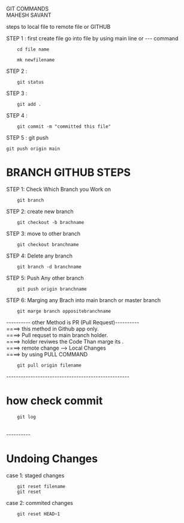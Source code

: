 GIT COMMANDS 
<BR>MAHESH SAVANT

<P>
steps to local file to remote file or GITHUB

STEP 1 : first create file go into file by using main line or --- command 


        cd file name

        mk newfilename

STEP 2 :

        git status

STEP 3 : 

        git add .

STEP 4 : 


        git commit -m "committed this file"

STEP 5 : 
    git push

    git push origin main
</P>



<h1> BRANCH GITHUB  STEPS</h1>

STEP 1: Check Which Branch you Work on 

        git branch

STEP 2: create new branch 

        git checkout -b brachname

STEP 3: move to other branch 

        git checkout branchname

STEP 4: Delete any branch 

        git branch -d branchname

STEP 5: Push Any other branch 

        git push origin branchname

STEP 6: Marging any Brach into main branch or master branch 

        git marge branch oppositebranchname

<p>
---------- other Method is PR (Pull Request)----------<br>
====> this method in Github app only.<br>
====>  Pull requset to main branch holder.<br>
====> holder reviwes the Code Than marge its .<br>
====> remote change --> Local Changes <br>
====> by using <span style="color:"green" ">PULL  COMMAND </span> <br>

        git pull origin filename

</p>

---------------------------------------------------<br>
<h1> how check commit </h1>

        git log 

<br>---------- <h1> Undoing Changes </h1>

case 1: staged changes

        git reset filename
        git reset

case 2: commited changes 

        git reset HEAD~1